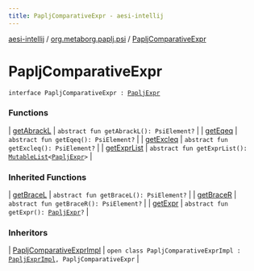 ```yaml
---
title: PapljComparativeExpr - aesi-intellij
---
```


[aesi-intellij](../../index.html) / [org.metaborg.paplj.psi](../index.html) / [PapljComparativeExpr](.)

# PapljComparativeExpr

`interface PapljComparativeExpr : `[`PapljExpr`](../-paplj-expr/index.html)

### Functions

| [getAbrackL](get-abrack-l.html) | `abstract fun getAbrackL(): PsiElement?` |
| [getEqeq](get-eqeq.html) | `abstract fun getEqeq(): PsiElement?` |
| [getExcleq](get-excleq.html) | `abstract fun getExcleq(): PsiElement?` |
| [getExprList](get-expr-list.html) | `abstract fun getExprList(): `[`MutableList`](https://kotlinlang.org/api/latest/jvm/stdlib/kotlin.collections/-mutable-list/index.html)`<`[`PapljExpr`](../-paplj-expr/index.html)`>` |

### Inherited Functions

| [getBraceL](../-paplj-expr/get-brace-l.html) | `abstract fun getBraceL(): PsiElement?` |
| [getBraceR](../-paplj-expr/get-brace-r.html) | `abstract fun getBraceR(): PsiElement?` |
| [getExpr](../-paplj-expr/get-expr.html) | `abstract fun getExpr(): `[`PapljExpr`](../-paplj-expr/index.html)`?` |

### Inheritors

| [PapljComparativeExprImpl](../../org.metaborg.paplj.psi.impl/-paplj-comparative-expr-impl/index.html) | `open class PapljComparativeExprImpl : `[`PapljExprImpl`](../../org.metaborg.paplj.psi.impl/-paplj-expr-impl/index.html)`, PapljComparativeExpr` |


